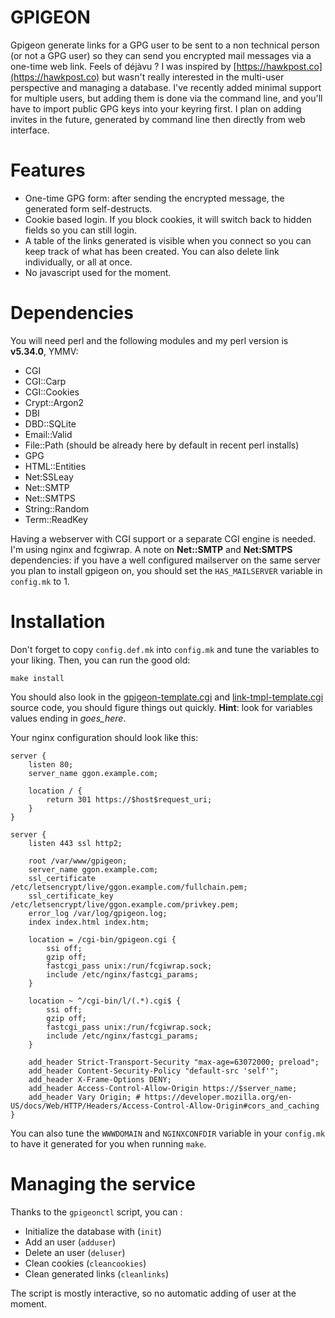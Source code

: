 GPIGEON
========

Gpigeon generate links for a GPG user to be sent to a non technical person (or
not a GPG user) so they can send you encrypted mail messages via a one-time
web link.
Feels of déjàvu ? I was inspired by [https://hawkpost.co](https://hawkpost.co) but wasn't really
interested in the multi-user perspective and managing a database.
I've recently added minimal support for multiple users, but adding them
is done via the command line, and you'll have to import public
GPG keys into your keyring first.
I plan on adding invites in the future, generated by command line
then directly from web interface.

Features
========

- One-time GPG form: after sending the encrypted message, the generated form
    self-destructs.
- Cookie based login. If you block cookies, it will switch back to
    hidden fields so you can still login.
- A table of the links generated is visible when you connect so you can
    keep track of what has been created. You can also delete link
    individually, or all at once.
- No javascript used for the moment.

Dependencies
============

You will need perl and the following modules and my perl version is **v5.34.0**, YMMV:

- CGI
- CGI::Carp
- CGI::Cookies
- Crypt::Argon2
- DBI
- DBD::SQLite
- Email::Valid 
- File::Path (should be already here by default in recent perl installs)
- GPG
- HTML::Entities
- Net:SSLeay
- Net::SMTP
- Net::SMTPS
- String::Random 
- Term::ReadKey

Having a webserver with CGI support or a separate CGI engine is needed. I'm using
nginx and fcgiwrap.
A note on **Net::SMTP** and **Net:SMTPS** dependencies: if you have a well
configured mailserver on the same server you plan to install gpigeon on, you should set the `HAS_MAILSERVER`
variable in `config.mk` to 1.


Installation
============

Don't forget to copy `config.def.mk` into `config.mk` and tune
the variables to your liking. Then, you can run the good old:
```
make install
```

You should also look in the
[gpigeon-template.cgi](https://git.les-miquelots.net/gpigeon/plain/gpigeon-template.cgi)
and [link-tmpl-template.cgi](https://git.les-miquelots.net/gpigeon/plain/link-tmpl-template.cgi) source code, you should figure things out quickly.
**Hint**: look for variables values ending in _goes_here_.

Your nginx configuration should look like this:
```nginx
server {
    listen 80;
    server_name ggon.example.com;

    location / {
        return 301 https://$host$request_uri;
    }
}

server {
    listen 443 ssl http2;

    root /var/www/gpigeon;
    server_name ggon.example.com;
    ssl_certificate /etc/letsencrypt/live/ggon.example.com/fullchain.pem;
    ssl_certificate_key /etc/letsencrypt/live/ggon.example.com/privkey.pem;
    error_log /var/log/gpigeon.log;
    index index.html index.htm;
    
    location = /cgi-bin/gpigeon.cgi {
        ssi off;
        gzip off;
        fastcgi_pass unix:/run/fcgiwrap.sock;
        include /etc/nginx/fastcgi_params;
    }

    location ~ ^/cgi-bin/l/(.*).cgi$ {
        ssi off;
        gzip off;
        fastcgi_pass unix:/run/fcgiwrap.sock;
        include /etc/nginx/fastcgi_params;
    }

    add_header Strict-Transport-Security "max-age=63072000; preload";
    add_header Content-Security-Policy "default-src 'self'";
    add_header X-Frame-Options DENY;
    add_header Access-Control-Allow-Origin https://$server_name;
    add_header Vary Origin; # https://developer.mozilla.org/en-US/docs/Web/HTTP/Headers/Access-Control-Allow-Origin#cors_and_caching
}
```
You can also tune the `WWWDOMAIN` and `NGINXCONFDIR` variable in your `config.mk` to have it generated for you when running `make`.


Managing the service
====================

Thanks to the `gpigeonctl` script, you can :
- Initialize the database with (`init`)
- Add an user (`adduser`)
- Delete an user (`deluser`)
- Clean cookies (`cleancookies`)
- Clean generated links (`cleanlinks`)

The script is mostly interactive, so no automatic adding of user
at the moment.
